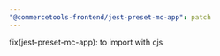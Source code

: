```yaml
---
"@commercetools-frontend/jest-preset-mc-app": patch
---
```


fix(jest-preset-mc-app): to import with cjs
